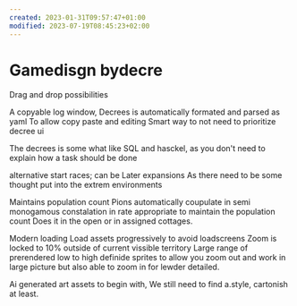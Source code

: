 ```yaml
---
created: 2023-01-31T09:57:47+01:00
modified: 2023-07-19T08:45:23+02:00
---
```


# Gamedisgn bydecre

Drag and drop possibilities

A copyable log window,
Decrees is automatically formated and parsed as yaml
To allow copy paste and editing
Smart way to not need to prioritize decree ui

The decrees is some what like SQL and hasckel, as you don't need to explain how a task should be done

 alternative start races; can be Later expansions
As there need to be some thought put into the extrem environments

Maintains population count
Pions automatically coupulate in semi monogamous constalation in rate appropriate to maintain the population count 
Does it in the open or in assigned cottages.

Modern loading
Load assets progressively to avoid loadscreens
Zoom is locked to 10% outside of current vissible territory 
Large range of prerendered low to high definide sprites to allow you zoom out and work in large picture but also able to zoom in for lewder detailed.

Ai generated art assets to begin with, 
We still need to find a.style, cartonish at least.
